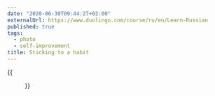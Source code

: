 ```yaml
---
date: "2020-06-30T09:44:27+02:00"
externalUrl: https://www.duolingo.com/course/ru/en/Learn-Russian
published: true
tags:
  - photo
  - self-improvement
title: Sticking to a habit
---
```


{{<figure alt="Sticking to a habit" src="/images/2020-06-30-Sticking-to-a-habit.jpg" width="1280">}}

